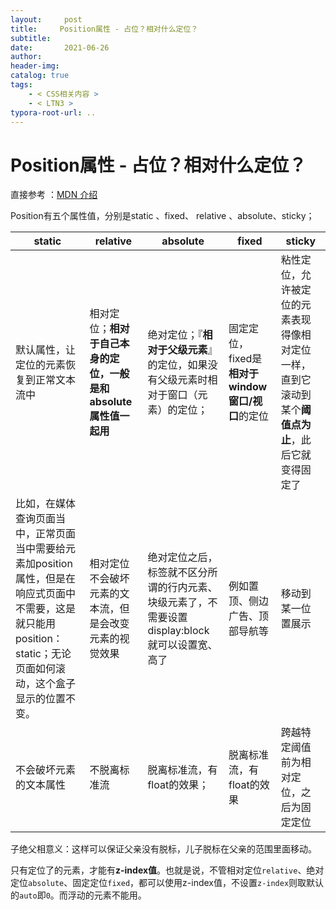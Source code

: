 ```yaml
---
layout:     post
title:     Position属性 - 占位？相对什么定位？
subtitle:  
date:       2021-06-26
author:     
header-img: 
catalog: true
tags:
    - < CSS相关内容 >
    - < LTN3 >
typora-root-url: ..
---
```




# Position属性 - 占位？相对什么定位？

直接参考 ：[MDN 介绍](https://developer.mozilla.org/zh-CN/docs/Learn/CSS/CSS_layout/Positioning)

Position有五个属性值，分别是static 、fixed、 relative 、absolute、sticky；

| static                                                       | relative                                                     | absolute                                                     | fixed                                            | sticky                                                       |
| ------------------------------------------------------------ | ------------------------------------------------------------ | ------------------------------------------------------------ | ------------------------------------------------ | ------------------------------------------------------------ |
| 默认属性，让定位的元素恢复到正常文本流中                     | 相对定位；**相对于自己本身的定位，一般是和absolute属性值一起用** | 绝对定位；『**相对于父级元素**』的定位，如果没有父级元素时相对于窗口（<html>元素）的定位； | 固定定位，fixed是**相对于window窗口/视口**的定位 | 粘性定位，允许被定位的元素表现得像相对定位一样，直到它滚动到某个**阈值点为止**，此后它就变得固定了 |
| 比如，在媒体查询页面当中，正常页面当中需要给元素加position属性，但是在响应式页面中不需要，这是就只能用position：static；无论页面如何滚动，这个盒子显示的位置不变。 | 相对定位不会破坏元素的文本流，但是会改变元素的视觉效果       | 绝对定位之后，标签就不区分所谓的行内元素、块级元素了，不需要设置display:block就可以设置宽、高了 | 例如置顶、侧边广告、顶部导航等                   | 移动到某一位置展示                                           |
| 不会破坏元素的文本属性                                       | 不脱离标准流                                                 | 脱离标准流，有float的效果；                                  | 脱离标准流，有float的效果                        | 跨越特定阈值前为相对定位，之后为固定定位                     |

子绝父相意义：这样可以保证父亲没有脱标，儿子脱标在父亲的范围里面移动。

只有定位了的元素，才能有**z-index值**。也就是说，不管相对定位`relative`、绝对定位`absolute`、固定定位`fixed`，都可以使用z-index值，不设置`z-index`则取默认的`auto`即`0`。而浮动的元素不能用。

